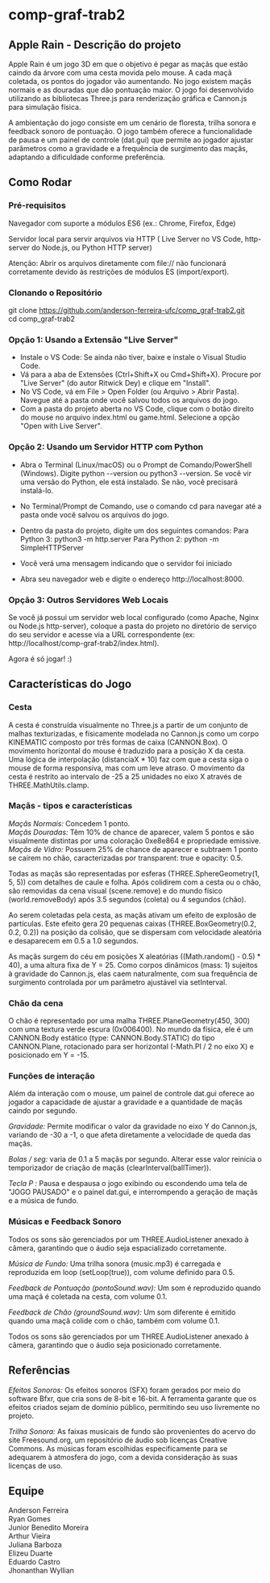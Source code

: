 # comp-graf-trab2

## Apple Rain - Descrição do projeto 

Apple Rain é um jogo 3D em que o objetivo é pegar as maçãs que estão caindo da árvore com uma cesta movida pelo mouse. A cada maçã coletada, os pontos do jogador vão aumentando. No jogo existem maçãs normais e as douradas que dão pontuação maior. O jogo foi desenvolvido utilizando as bibliotecas Three.js para renderização gráfica e Cannon.js para simulação física.  
 
A ambientação do jogo consiste em um cenário de floresta, trilha sonora e feedback sonoro de pontuação. O jogo também oferece a funcionalidade de pausa e um painel de controle (dat.gui) que permite ao jogador ajustar parâmetros como a gravidade e a frequência de surgimento das maçãs, adaptando a dificuldade conforme preferência.

## Como Rodar 

### Pré-requisitos
Navegador com suporte a módulos ES6 (ex.: Chrome, Firefox, Edge)

Servidor local para servir arquivos via HTTP ( Live Server no VS Code, http-server do Node.js, ou Python HTTP server)

Atenção: Abrir os arquivos diretamente com file:// não funcionará corretamente devido às restrições de módulos ES (import/export).

### Clonando o Repositório
git clone https://github.com/anderson-ferreira-ufc/comp_graf-trab2.git<br>
cd comp_graf-trab2<br>


### Opção 1: Usando a Extensão "Live Server" 
- Instale o VS Code: Se ainda não tiver, baixe e instale o Visual Studio Code.
- Vá para a aba de Extensões (Ctrl+Shift+X ou Cmd+Shift+X). Procure por "Live Server" (do autor Ritwick Dey) e clique em "Install".
- No VS Code, vá em File > Open Folder (ou Arquivo > Abrir Pasta). Navegue até a pasta onde você salvou todos os arquivos do jogo.
- Com a pasta do projeto aberta no VS Code, clique com o botão direito do mouse no arquivo index.html ou game.html. Selecione a opção "Open with Live Server".


### Opção 2: Usando um Servidor HTTP com Python
- Abra o Terminal (Linux/macOS) ou o Prompt de Comando/PowerShell (Windows). Digite python --version ou python3 --version. Se você vir uma versão do Python, ele está instalado. Se não, você precisará instalá-lo.

- No Terminal/Prompt de Comando, use o comando cd para navegar até a pasta onde você salvou os arquivos do jogo.
- Dentro da pasta do projeto, digite um dos seguintes comandos:
Para Python 3: python3 -m http.server
Para Python 2: python -m SimpleHTTPServer

- Você verá uma mensagem indicando que o servidor foi iniciado
- Abra seu navegador web e digite o endereço http://localhost:8000.

### Opção 3: Outros Servidores Web Locais
Se você já possui um servidor web local configurado (como Apache, Nginx ou Node.js http-server), coloque a pasta do projeto no diretório de serviço do seu servidor e acesse via a URL correspondente (ex: http://localhost/comp-graf-trab2/index.html).

Agora é só jogar! :)

## Características do Jogo

### Cesta
A cesta é construída visualmente no Three.js a partir de um conjunto de malhas texturizadas, e fisicamente modelada no Cannon.js como um corpo KINEMATIC composto por três formas de caixa (CANNON.Box). O movimento horizontal do mouse é traduzido para a posição X da cesta. Uma lógica de interpolação (distanciaX * 10) faz com que a cesta siga o mouse de forma responsiva, mas com um leve atraso. O movimento da cesta é restrito ao intervalo de -25 a 25 unidades no eixo X através de THREE.MathUtils.clamp.

### Maçãs - tipos e características

*Maçãs Normais:* Concedem 1 ponto.<br>
*Maçãs Douradas:* Têm 10% de chance de aparecer, valem 5 pontos e são visualmente distintas por uma coloração 0xe8e864 e propriedade emissive.<br>
*Maçãs de Vidro:* Possuem 25% de chance de aparecer e subtraem 1 ponto se caírem no chão, caracterizadas por transparent: true e opacity: 0.5.<br>

Todas as maçãs são representadas por esferas (THREE.SphereGeometry(1, 5, 5)) com detalhes de caule e folha. Após colidirem com a cesta ou o chão, são removidas da cena visual (scene.remove) e do mundo físico (world.removeBody) após 3.5 segundos (coleta) ou 4 segundos (chão).

Ao serem coletadas pela cesta, as maçãs ativam um efeito de explosão de partículas. Este efeito gera 20 pequenas caixas (THREE.BoxGeometry(0.2, 0.2, 0.2)) na posição da colisão, que se dispersam com velocidade aleatória e desaparecem em 0.5 a 1.0 segundos.

As maçãs surgem do céu em posições X aleatórias ((Math.random() - 0.5) * 40), a uma altura fixa de Y = 25. Como corpos dinâmicos (mass: 1) sujeitos à gravidade do Cannon.js, elas caem naturalmente, com sua frequência de surgimento controlada por um parâmetro ajustável via setInterval.

### Chão da cena

O chão é representado por uma malha THREE.PlaneGeometry(450, 300) com uma textura verde escura (0x006400). No mundo da física, ele é um CANNON.Body estático (type: CANNON.Body.STATIC) do tipo CANNON.Plane, rotacionado para ser horizontal (-Math.PI / 2 no eixo X) e posicionado em Y = -15.

### Funções de interação

Além da interação com o mouse, um painel de controle dat.gui oferece ao jogador a capacidade de ajustar a gravidade e a quantidade de maçãs caindo por segundo.

*Gravidade:* Permite modificar o valor da gravidade no eixo Y do Cannon.js, variando de -30 a -1, o que afeta diretamente a velocidade de queda das maçãs.

*Bolas / seg:* varia de 0.1 a 5 maçãs por segundo. Alterar esse valor reinicia o temporizador de criação de maçãs (clearInterval(ballTimer)).

*Tecla P :* Pausa e despausa o jogo exibindo ou escondendo uma tela de "JOGO PAUSADO" e o painel dat.gui, e interrompendo a geração de maçãs e a música de fundo.

### Músicas e Feedback Sonoro
Todos os sons são gerenciados por um THREE.AudioListener anexado à câmera, garantindo que o áudio seja espacializado corretamente.

*Música de Fundo:* Uma trilha sonora (music.mp3) é carregada e reproduzida em loop (setLoop(true)), com volume definido para 0.5.

*Feedback de Pontuação (pontoSound.wav):* Um som é reproduzido quando uma maçã é coletada na cesta, com volume 0.1.

*Feedback de Chão (groundSound.wav):* Um som diferente é emitido quando uma maçã colide com o chão, também com volume 0.1.

Todos os sons são gerenciados por um THREE.AudioListener anexado à câmera, garantindo que o áudio seja posicionado corretamente.

## Referências

*Efeitos Sonoros:* Os efeitos sonoros (SFX) foram gerados por meio do software Bfxr, que cria sons de 8-bit e 16-bit. A ferramenta garante que os efeitos criados sejam de domínio público, permitindo seu uso livremente no projeto.

*Trilha Sonora:* As faixas musicais de fundo são provenientes do acervo do site Freesound.org, um repositório de áudio sob licenças Creative Commons. As músicas foram escolhidas especificamente para se adequarem à atmosfera do jogo, com a devida consideração às suas licenças de uso.

## Equipe

Anderson Ferreira<br>
Ryan Gomes<br>
Junior Benedito Moreira<br>
Arthur Vieira<br>
Juliana Barboza<br>
Elizeu Duarte<br>
Eduardo Castro<br>
Jhonanthan Wyllian<br>



